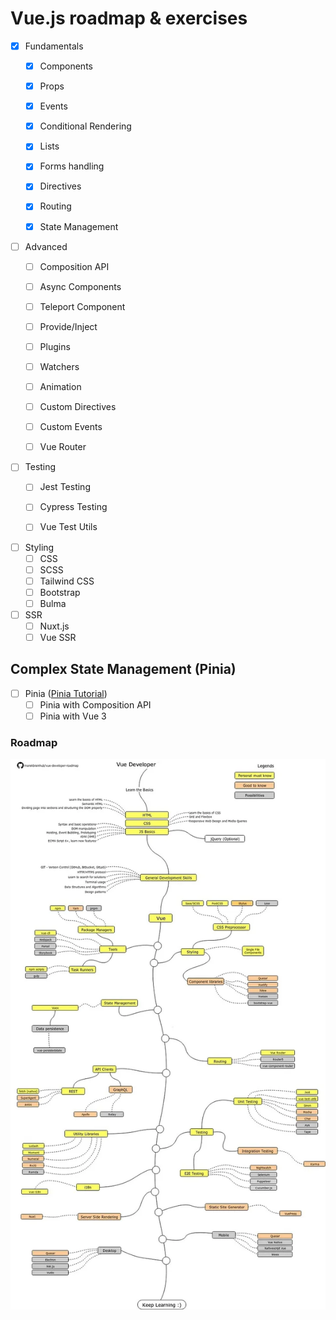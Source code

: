 # Vue.js roadmap & exercises

  

- [x] Fundamentals
	- [x] Components
	- [X] Props
	- [X] Events
	- [X] Conditional Rendering
	- [X] Lists
	- [X] Forms handling
	- [X] Directives
	- [X] Routing
	- [X] State Management


 - [ ] Advanced
	- [ ] Composition API
	- [ ] Async Components
	- [ ] Teleport Component
	- [ ] Provide/Inject
	- [ ] Plugins
	- [ ] Watchers
	- [ ] Animation
	- [ ] Custom Directives
	- [ ] Custom Events
	- [ ] Vue Router


- [ ] Testing
	- [ ] Jest Testing
	- [ ] Cypress Testing
	- [ ] Vue Test Utils


- [ ] Styling
	- [ ] CSS
	- [ ] SCSS
	- [ ] Tailwind CSS
	- [ ] Bootstrap
	- [ ] Bulma

- [ ] SSR
	- [ ] Nuxt.js
	- [ ] Vue SSR

## Complex State Management (Pinia)

- [ ] Pinia ([Pinia Tutorial](https://blog.logrocket.com/complex-vue-3-state-management-pinia/))
  - [ ] Pinia with Composition API
  - [ ] Pinia with Vue 3

### Roadmap
![Roadmap For Vuejs](roadmap.jpeg)